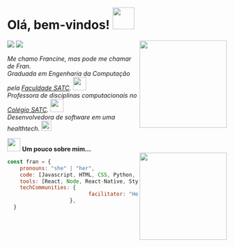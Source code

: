 
# Olá, bem-vindos! <img src="https://media.giphy.com/media/dXR4F5BlIM7E1wTHsA/giphy.gif" width="50" >

[![](https://img.shields.io/badge/Francine_Cardoso-blue?style=flat-square&labelColor=blue&logo=linkedin)](https://www.linkedin.com/in/francinecardoso/)
![](https://img.shields.io/github/followers/francinecardoso?&label=Follow&style=flat-square&logo=github)
<img align = "right" src = "https://github-readme-stats.vercel.app/api/top-langs/?username=francinecardoso&show_icons=true&theme=synthwave" width="200"/>  

*Me chamo Francine, mas pode me chamar de Fran.*  
*Graduada em Engenharia da Computação pela [Faculdade SATC](https://web.satc.edu.br/graduacao/engenharia-da-computacao/).* <img src="https://media.giphy.com/media/h4x6RMBru1Mx7zLWko/giphy.gif" width="30">     
*Professora de disciplinas computacionais no [Colégio SATC](https://web.satc.edu.br/curso-tecnico/informatica/).* <img src="https://media.giphy.com/media/uWzYKSRpgkWKfoSbmX/giphy.gif" width="30">   
*Desenvolvedora de software em uma healthtech.* <img src="https://media.giphy.com/media/Wozs3OfYBYobhLKjxi/giphy.gif" width="23">
</br> 

<img src="https://media.giphy.com/media/5ndklThG9vUUdTmgMn/giphy.gif" width="30"> **Um pouco sobre mim...**   
<img align='right' src="https://media.giphy.com/media/VJBOz97TCRftgQWbMJ/giphy.gif" width="200">  

```javascript
const fran = {
    pronouns: "she" | "her",
    code: [Javascript, HTML, CSS, Python, Java],
    tools: [React, Node, React-Native, Styled-Components],
    techCommunities: {
                          facilitator: "HelloWomen",
                    },
  }
```

<!--
Inspirado em https://github.com/Thaiane/Thaiane



